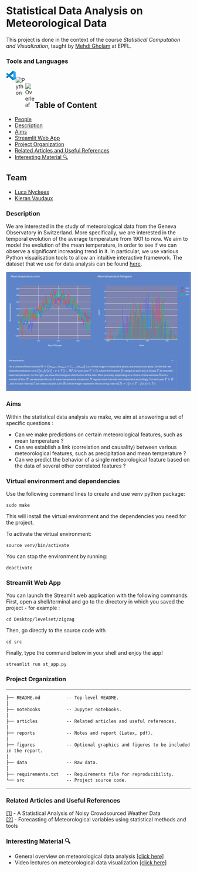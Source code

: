 
# Statistical Data Analysis on Meteorological Data

This project is done in the context of the course *Statistical Computation and Visualization*, taught by [Mehdi Gholam](https://people.epfl.ch/mehdi.gholam?lang=fr) at EPFL.

### Tools and Languages

<img align="left" alt="Visual Studio Code" width="26px" src="https://raw.githubusercontent.com/github/explore/80688e429a7d4ef2fca1e82350fe8e3517d3494d/topics/visual-studio-code/visual-studio-code.png" />
<br />
<img align="left" alt="Python" width="26px" src="https://camo.githubusercontent.com/0fd2667849df9f18b863a2fc9fdf275d28c0e69bae657009213dbbba08295d02/68747470733a2f2f7261772e6769746875622e636f6d2f436972636c6543492d5075626c69632f63696d672d707974686f6e2f6d61737465722f696d672f636972636c652d707974686f6e2e7376673f73616e6974697a653d74727565" />

<br />
<img align="left" alt="Overleaf" width="26px" 
src="https://pbs.twimg.com/profile_images/551035690234834945/JhdUiOPP.png" />

<br />

## Table of Content

* [People](#people)
* [Description](#description)
* [Aims](#aims)
* [Streamlit Web App](#streamlit)
* [Project Organization](#project-organization)
* [Related Articles and Useful References](#refs)
* [Interesting Material 🔍](#material)

## Team

* [Luca Nyckees]([GitHub](https://github.com/LucaNyckees)) 
* [Kieran Vaudaux]([GitHub](https://github.com/KieranVaudaux)) 

### Description

We are interested in the study of meteorological data from the Geneva Observatory in Switzerland. More specifically, we are interested in the temporal evolution of the average temperature from 1901 to now. We aim to model the evolution of the mean temperature, in order to see if we can observe a significant increasing trend in it. In particular, we use various Python visualisation tools to allow an intuitive interactive framework. The dataset that we use for data analysis can be found [here](https://www.ecad.eu/utils/showselection.php?99j9a2jpggb49ha5t4mc9evpol).

<img width="1000" alt="figure" src="figures/readme_pic.png">

### Aims

Within the statistical data analysis we make, we aim at answering a set of specific questions :

* Can we make predictions on certain meteorological features, such as mean temperature ?
* Can we establish a link (correlation and causality) between various meteorological features, such as precipitation and mean temperature ?
* Can we predict the behavior of a single meteorological feature based on the data of several other correlated features ?

### Virtual environment and dependencies
Use the following command lines to create and use venv python package:
```
sudo make
```
This will install the virtual environment and the dependencies you need for the project.

To activate the virtual environment:
```
source venv/bin/activate
```
You can stop the environment by running:
```
deactivate
```     

### Streamlit Web App

You can launch the Streamlit web application with the following commands. First, open a shell/terminal and go to the directory in which you saved the project - for example :

```
cd Desktop/levelset/zigzag
```
Then, go directly to the source code with 

```
cd src
```

Finally, type the command below in your shell and enjoy the app!
```
streamlit run st_app.py
```


### Project Organization
------------

    ├── README.md          -- Top-level README.
    │
    ├── notebooks          -- Jupyter notebooks.
    │
    ├── articles           -- Related articles and useful references.
    │
    ├── reports            -- Notes and report (Latex, pdf).
    │ 
    ├── figures            -- Optional graphics and figures to be included in the report.
    │
    ├── data               -- Raw data.
    │
    ├── requirements.txt   -- Requirements file for reproducibility.
    └── src                -- Project source code.
   
--------

### Related Articles and Useful References

[[1]](https://arxiv.org/abs/1902.06183) - A Statistical Analysis of Noisy Crowdsourced Weather Data\
[[2]](https://arxiv.org/pdf/2103.10936.pdf) - Forecasting of Meteorological
variables using statistical methods
and tools

### Interesting Material 🔍

+ General overview on meteorological data analysis [[click here]](https://www.sciencedirect.com/topics/social-sciences/meteorological-data)
+ Video lectures on meteorological data visualization [[click here]](https://www.youtube.com/watch?v=E_n3Ft4WozM)

